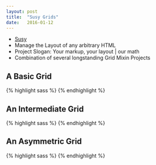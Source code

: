 ```yaml
---
layout: post
title:  "Susy Grids"
date:   2016-01-12
---
```


* [Susy](http://susy.oddbird.net/)
* Manage the Layout of any arbitrary HTML
* Project Slogan: Your markup, your layout | our math
* Combination of several longstanding Grid Mixin Projects

## A Basic Grid
{% highlight sass %}
{% endhighlight %}

## An Intermediate Grid
{% highlight sass %}
{% endhighlight %}

## An Asymmetric Grid
{% highlight sass %}
{% endhighlight %}
